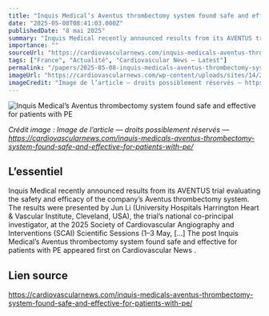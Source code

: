 ```yaml
---
title: "Inquis Medical’s Aventus thrombectomy system found safe and effective for patients with PE"
date: "2025-05-08T08:41:03.000Z"
publishedDate: "8 mai 2025"
summary: "Inquis Medical recently announced results from its AVENTUS trial evaluating the safety and efficacy of the company’s Aventus thrombectomy system. The results were presented by Jun Li (University Hospitals Harrington Heart &#38; Vascular Institute, Cleveland, USA), the trial’s national co-principal investigator, at the 2025 Society of Cardiovascular Angiography and Interventions (SCAI) Scientific Sessions (1–3 May, [&#8230;] The post Inquis Medical’s Aventus thrombectomy system found safe and effective for patients with PE appeared first on Cardiovascular News ."
importance: ""
sourceUrl: "https://cardiovascularnews.com/inquis-medicals-aventus-thrombectomy-system-found-safe-and-effective-for-patients-with-pe/"
tags: ["France", "Actualité", "Cardiovascular News — Latest"]
permalink: "/papers/2025-05-08-inquis-medicals-aventus-thrombectomy-system-found-safe-and-effective-for-patients-with-pe"
imageUrl: "https://cardiovascularnews.com/wp-content/uploads/sites/14/2025/05/Inquis-Medical-logo.jpg"
imageCredit: "Image de l’article — droits possiblement réservés — https://cardiovascularnews.com/inquis-medicals-aventus-thrombectomy-system-found-safe-and-effective-for-patients-with-pe/"
---
```


![Inquis Medical’s Aventus thrombectomy system found safe and effective for patients with PE](https://cardiovascularnews.com/wp-content/uploads/sites/14/2025/05/Inquis-Medical-logo.jpg)

*Crédit image : Image de l’article — droits possiblement réservés — https://cardiovascularnews.com/inquis-medicals-aventus-thrombectomy-system-found-safe-and-effective-for-patients-with-pe/*

## L’essentiel

Inquis Medical recently announced results from its AVENTUS trial evaluating the safety and efficacy of the company’s Aventus thrombectomy system. The results were presented by Jun Li (University Hospitals Harrington Heart &#38; Vascular Institute, Cleveland, USA), the trial’s national co-principal investigator, at the 2025 Society of Cardiovascular Angiography and Interventions (SCAI) Scientific Sessions (1–3 May, [&#8230;] The post Inquis Medical’s Aventus thrombectomy system found safe and effective for patients with PE appeared first on Cardiovascular News .

## Lien source

https://cardiovascularnews.com/inquis-medicals-aventus-thrombectomy-system-found-safe-and-effective-for-patients-with-pe/
